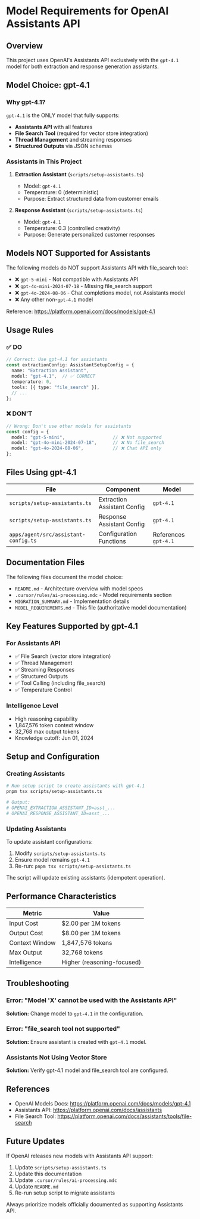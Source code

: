 # Model Requirements for OpenAI Assistants API

## Overview

This project uses OpenAI's Assistants API exclusively with the `gpt-4.1` model for both extraction and response generation assistants.

## Model Choice: gpt-4.1

### Why gpt-4.1?

`gpt-4.1` is the ONLY model that fully supports:
- **Assistants API** with all features
- **File Search Tool** (required for vector store integration)
- **Thread Management** and streaming responses
- **Structured Outputs** via JSON schemas

### Assistants in This Project

1. **Extraction Assistant** (`scripts/setup-assistants.ts`)
   - Model: `gpt-4.1`
   - Temperature: 0 (deterministic)
   - Purpose: Extract structured data from customer emails

2. **Response Assistant** (`scripts/setup-assistants.ts`)
   - Model: `gpt-4.1`
   - Temperature: 0.3 (controlled creativity)
   - Purpose: Generate personalized customer responses

## Models NOT Supported for Assistants

The following models do NOT support Assistants API with file_search tool:

- ❌ `gpt-5-mini` - Not compatible with Assistants API
- ❌ `gpt-4o-mini-2024-07-18` - Missing file_search support
- ❌ `gpt-4o-2024-08-06` - Chat completions model, not Assistants model
- ❌ Any other non-`gpt-4.1` model

Reference: https://platform.openai.com/docs/models/gpt-4.1

## Usage Rules

### ✅ DO

```typescript
// Correct: Use gpt-4.1 for assistants
const extractionConfig: AssistantSetupConfig = {
  name: "Extraction Assistant",
  model: "gpt-4.1",  // ✅ CORRECT
  temperature: 0,
  tools: [{ type: "file_search" }],
  // ...
};
```

### ❌ DON'T

```typescript
// Wrong: Don't use other models for assistants
const config = {
  model: "gpt-5-mini",                  // ❌ Not supported
  model: "gpt-4o-mini-2024-07-18",      // ❌ No file_search
  model: "gpt-4o-2024-08-06",           // ❌ Chat API only
};
```

## Files Using gpt-4.1

| File | Component | Model |
|------|-----------|-------|
| `scripts/setup-assistants.ts` | Extraction Assistant Config | `gpt-4.1` |
| `scripts/setup-assistants.ts` | Response Assistant Config | `gpt-4.1` |
| `apps/agent/src/assistant-config.ts` | Configuration Functions | References `gpt-4.1` |

## Documentation Files

The following files document the model choice:

- `README.md` - Architecture overview with model specs
- `.cursor/rules/ai-processing.mdc` - Model requirements section
- `MIGRATION_SUMMARY.md` - Implementation details
- `MODEL_REQUIREMENTS.md` - This file (authoritative model documentation)

## Key Features Supported by gpt-4.1

### For Assistants API

- ✅ File Search (vector store integration)
- ✅ Thread Management
- ✅ Streaming Responses
- ✅ Structured Outputs
- ✅ Tool Calling (including file_search)
- ✅ Temperature Control

### Intelligence Level

- High reasoning capability
- 1,847,576 token context window
- 32,768 max output tokens
- Knowledge cutoff: Jun 01, 2024

## Setup and Configuration

### Creating Assistants

```bash
# Run setup script to create assistants with gpt-4.1
pnpm tsx scripts/setup-assistants.ts

# Output:
# OPENAI_EXTRACTION_ASSISTANT_ID=asst_...
# OPENAI_RESPONSE_ASSISTANT_ID=asst_...
```

### Updating Assistants

To update assistant configurations:

1. Modify `scripts/setup-assistants.ts`
2. Ensure model remains `gpt-4.1`
3. Re-run: `pnpm tsx scripts/setup-assistants.ts`

The script will update existing assistants (idempotent operation).

## Performance Characteristics

| Metric | Value |
|--------|-------|
| Input Cost | $2.00 per 1M tokens |
| Output Cost | $8.00 per 1M tokens |
| Context Window | 1,847,576 tokens |
| Max Output | 32,768 tokens |
| Intelligence | Higher (reasoning-focused) |

## Troubleshooting

### Error: "Model 'X' cannot be used with the Assistants API"

**Solution:** Change model to `gpt-4.1` in the configuration.

### Error: "file_search tool not supported"

**Solution:** Ensure assistant is created with `gpt-4.1` model.

### Assistants Not Using Vector Store

**Solution:** Verify gpt-4.1 model and file_search tool are configured.

## References

- OpenAI Models Docs: https://platform.openai.com/docs/models/gpt-4.1
- Assistants API: https://platform.openai.com/docs/assistants
- File Search Tool: https://platform.openai.com/docs/assistants/tools/file-search

## Future Updates

If OpenAI releases new models with Assistants API support:

1. Update `scripts/setup-assistants.ts`
2. Update this documentation
3. Update `.cursor/rules/ai-processing.mdc`
4. Update `README.md`
5. Re-run setup script to migrate assistants

Always prioritize models officially documented as supporting Assistants API.
